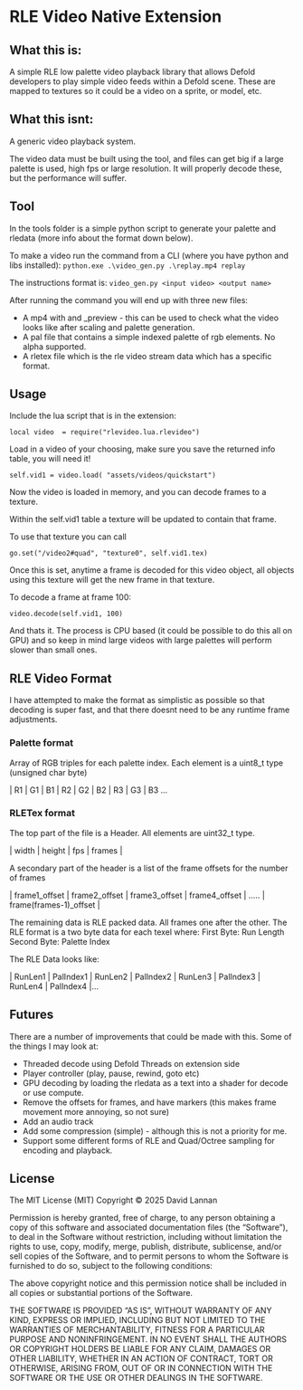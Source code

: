 # RLE Video Native Extension

## What this is:

A simple RLE low palette video playback library that allows Defold developers to play simple video feeds within a Defold scene. These are mapped to textures so it could be a video on a sprite, or model, etc.

## What this isnt:

A generic video playback system. 

The video data must be built using the tool, and files can get big if a large palette is used, high fps or large resolution. It will properly decode these, but the performance will suffer.

## Tool

In the tools folder is a simple python script to generate your palette and rledata (more info about the format down below).

To make a video run the command from a CLI (where you have python and libs installed):
```python.exe .\video_gen.py .\replay.mp4 replay```

The instructions format is:
```video_gen.py <input video> <output name>```

After running the command you will end up with three new files:
- A mp4 with and _preview - this can be used to check what the video looks like after scaling and palette generation. 
- A pal file that contains a simple indexed palette of rgb elements. No alpha supported.
- A rletex file which is the rle video stream data which has a specific format.

## Usage

Include the lua script that is in the extension:

```local video 	= require("rlevideo.lua.rlevideo")```

Load in a video of your choosing, make sure you save the returned info table, you will need it! 

```self.vid1 = video.load( "assets/videos/quickstart")```

Now the video is loaded in memory, and you can decode frames to a texture.

Within the self.vid1 table a texture will be updated to contain that frame. 

To use that texture you can call

```go.set("/video2#quad", "texture0", self.vid1.tex)```

Once this is set, anytime a frame is decoded for this video object, all objects using this texture will get the new frame in that texture.

To decode a frame at frame 100:

```video.decode(self.vid1, 100)```

And thats it. The process is CPU based (it could be possible to do this all on GPU) and so keep in mind large videos with large palettes will perform slower than small ones.

## RLE Video Format

I have attempted to make the format as simplistic as possible so that decoding is super fast, and that there doesnt need to be any runtime frame adjustments. 

### Palette format

Array of RGB triples for each palette index. Each element is a uint8_t type (unsigned char byte)

| R1 | G1 | B1 | R2 | G2 | B2 | R3 | G3 | B3 ...

### RLETex format

The top part of the file is a Header. All elements are uint32_t type.

| width | height | fps | frames | 

A secondary part of the header is a list of the frame offsets for the number of frames 

| frame1_offset | frame2_offset | frame3_offset | frame4_offset | ..... | frame(frames-1)_offset |

The remaining data is RLE packed data. All frames one after the other. 
The RLE format is a two byte data for each texel where:
First Byte: Run Length 
Second Byte: Palette Index 

The RLE Data looks like:

| RunLen1 | PalIndex1 | RunLen2 | PalIndex2 | RunLen3 | PalIndex3 | RunLen4 | PalIndex4 |...

## Futures

There are a number of improvements that could be made with this. Some of the things I may look at:
- Threaded decode using Defold Threads on extension side
- Player controller (play, pause, rewind, goto etc)
- GPU decoding by loading the rledata as a text into a shader for decode or use compute.
- Remove the offsets for frames, and have markers (this makes frame movement more annoying, so not sure)
- Add an audio track
- Add some compression (simple) - although this is not a priority for me.
- Support some different forms of RLE and Quad/Octree sampling for encoding and playback. 

## License
The MIT License (MIT)
Copyright © 2025 David Lannan

Permission is hereby granted, free of charge, to any person obtaining a copy of this software and associated documentation files (the “Software”), to deal in the Software without restriction, including without limitation the rights to use, copy, modify, merge, publish, distribute, sublicense, and/or sell copies of the Software, and to permit persons to whom the Software is furnished to do so, subject to the following conditions:

The above copyright notice and this permission notice shall be included in all copies or substantial portions of the Software.

THE SOFTWARE IS PROVIDED “AS IS”, WITHOUT WARRANTY OF ANY KIND, EXPRESS OR IMPLIED, INCLUDING BUT NOT LIMITED TO THE WARRANTIES OF MERCHANTABILITY, FITNESS FOR A PARTICULAR PURPOSE AND NONINFRINGEMENT. IN NO EVENT SHALL THE AUTHORS OR COPYRIGHT HOLDERS BE LIABLE FOR ANY CLAIM, DAMAGES OR OTHER LIABILITY, WHETHER IN AN ACTION OF CONTRACT, TORT OR OTHERWISE, ARISING FROM, OUT OF OR IN CONNECTION WITH THE SOFTWARE OR THE USE OR OTHER DEALINGS IN THE SOFTWARE.


